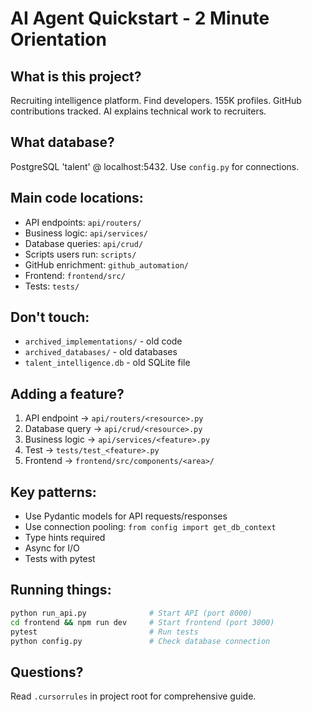 # AI Agent Quickstart - 2 Minute Orientation

## What is this project?
Recruiting intelligence platform. Find developers. 155K profiles. GitHub contributions tracked. AI explains technical work to recruiters.

## What database?
PostgreSQL 'talent' @ localhost:5432. Use `config.py` for connections.

## Main code locations:
- API endpoints: `api/routers/`
- Business logic: `api/services/`
- Database queries: `api/crud/`
- Scripts users run: `scripts/`
- GitHub enrichment: `github_automation/`
- Frontend: `frontend/src/`
- Tests: `tests/`

## Don't touch:
- `archived_implementations/` - old code
- `archived_databases/` - old databases
- `talent_intelligence.db` - old SQLite file

## Adding a feature?
1. API endpoint → `api/routers/<resource>.py`
2. Database query → `api/crud/<resource>.py`
3. Business logic → `api/services/<feature>.py`
4. Test → `tests/test_<feature>.py`
5. Frontend → `frontend/src/components/<area>/`

## Key patterns:
- Use Pydantic models for API requests/responses
- Use connection pooling: `from config import get_db_context`
- Type hints required
- Async for I/O
- Tests with pytest

## Running things:
```bash
python run_api.py              # Start API (port 8000)
cd frontend && npm run dev     # Start frontend (port 3000)
pytest                         # Run tests
python config.py               # Check database connection
```

## Questions?
Read `.cursorrules` in project root for comprehensive guide.


